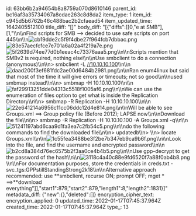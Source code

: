 id: 63bb6b2a94654b8a8759a070d8610146
parent_id: bc16af3a35734067a8cdae263c8d8da2
item_type: 1
item_id: c945d5b6762b46c488bac2b2cfaead54
item_updated_time: 1642405512100
title_diff: "[]"
body_diff: "[{\"diffs\":[[0,\"e at SMB\"],[1,\"\\\n\\\nFind scripts for SMB --> decided to use safe scripts on port 445\\\n\\\n![cb19dde2c5f9f4dbe27f964fcb7dbbac.png](:/781498b3573c483986328c5503356fdd)![83e57aecfcfce7e701a6a02a4f219a7e.png](:/c429e37c834c439cb4aaa57e0037ae8d)![5f2639d74ee77d0b1eeac4c73376aaa5.png](:/f688197e36d6415f8ffceb761b8a5eb0)\\\n\\\nScripts mention that SMBv2 is required, nothing else\\\n\\\nUse smbclient to do a connection (anonymous)\\\n\\\n> smbclient -L [//10.10.10.100](//10.10.10.100)\\\n\\\n![daad200f3ef681fdc2ae00d6484b2981.png](:/2dbcffc614164a18912f6990298dbafe)\\\n\\\nRan enum4linux but said that most of the time it will give errors or timeouts; not so good\\\n\\\nused smbmap instead\\\n\\\n> smbmap -H 10.10.10.100\\\n\\\n![faf29913251dde04313c5518f1005af6.png](:/05f06f5f70e047ba8d4a7194cf5e8974)\\\n\\\nWe can use the enumeration of files option to get what is inside the Replication Directory\\\n\\\n> smbmap -R Replication -H 10.10.10.100\\\n\\\n![22e641214a6956c11cc06ddc12d4e814.png](:/0c7aaa46721e4d9d8625947a31660cf6)\\\n\\\nWill be able to see Groups.xml ==> Group policy file (Before 2012); LAPSE now\\\n\\\nDownload the file\\\n\\\n> smbmap -R Replication -H 10.10.10.100 -A Groups.xml -q\\\n\\\n![51241197abd6caa9d1fa3ea7c2fb54c5.png](:/f18b90bf69a84fa1bdaa52821e564a1b)\\\n\\\ndo the following commands to find the downloaded file\\\n\\\n> updatedb\\\n> \\\n> locate Groups.xml\\\n\\\n![1c55fea3488be3f2be7b347eb9ca9b6f.png](:/09983072765f4349aed54c12259db51e)\\\n\\\nLook into the file, and find the username and encrypted password\\\n\\\n![b2cd8a384d76ec6575b2f3aa0ce4b4b5.png](:/9f891f873e0545b7929d5315c5080e3a)\\\n\\\nUse gpp-decrypt to get the password of the hash\\\n\\\n![3118c4a40c88e9fd6520f7a88f0ab4b8.png](:/e8e4cbc8b5a044d6a979f25697a15405)\\\n\\\nFor documentation purposes, store the credentials in creds.txt - svc_tgs:GPPstillStandingStrong2k18\\\n\\\nAlternative approach recommended: use **smbclient, recurse ON; prompt OFF; mget * ==>**download everything\"]],\"start1\":879,\"start2\":879,\"length1\":8,\"length2\":1831}]"
metadata_diff: {"new":{},"deleted":[]}
encryption_cipher_text: 
encryption_applied: 0
updated_time: 2022-01-17T07:45:37.964Z
created_time: 2022-01-17T07:45:37.964Z
type_: 13